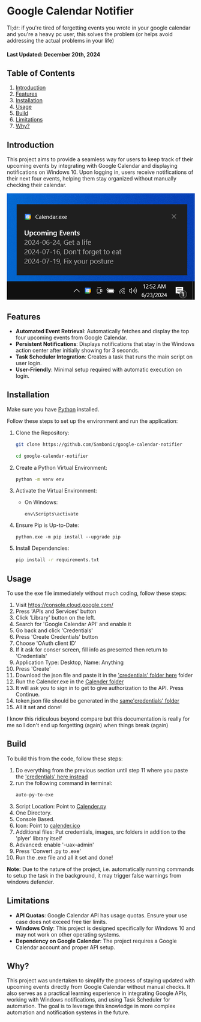 # Google Calendar Notifier

Tl;dr: if you're tired of forgetting events you wrote in your google calendar and you're a heavy pc user, this solves the problem (or helps avoid addressing the actual problems in your life)

#### Last Updated: December 20th, 2024

## Table of Contents

1. [Introduction](#introduction)
2. [Features](#features)
3. [Installation](#installation)
4. [Usage](#usage)
5. [Build](#build)
6. [Limitations](#limitations)
7. [Why?](#why)

<a name="introduction"></a>
## Introduction

This project aims to provide a seamless way for users to keep track of their upcoming events by integrating with Google Calendar and displaying notifications on Windows 10. Upon logging in, users receive notifications of their next four events, helping them stay organized without manually checking their calendar.

![Screenshot one](images/s1.png)

<a name="features"></a>
## Features

- **Automated Event Retrieval**: Automatically fetches and display the top four upcoming events from Google Calendar.
- **Persistent Notifications**: Displays notifications that stay in the Windows action center after initially showing for 3 seconds.
- **Task Scheduler Integration**: Creates a task that runs the main script on user login.
- **User-Friendly**: Minimal setup required with automatic execution on login.

<a name="installation"></a>
## Installation

Make sure you have [Python](https://www.python.org/downloads/) installed.

Follow these steps to set up the environment and run the application:


1. Clone the Repository:
   ```bash
   git clone https://github.com/Sambonic/google-calendar-notifier
   ```
   ```bash
   cd google-calendar-notifier
   ```

2. Create a Python Virtual Environment:
   ```bash
   python -m venv env
   ```

3. Activate the Virtual Environment:
   - On Windows:
     ```
     env\Scripts\activate
     ```
4. Ensure Pip is Up-to-Date:
   ```
   python.exe -m pip install --upgrade pip
   ```
5. Install Dependencies:

   ```bash
   pip install -r requirements.txt
   ```

<a name="usage"></a>
## Usage

To use the exe file immediately without much coding, follow these steps:

1. Visit https://console.cloud.google.com/
2. Press 'APIs and Services' button
3. Click 'Library' button on the left.
4. Search for 'Google Calendar API' and enable it
5. Go back and click 'Credentials'
6. Press 'Create Credentials' button
7. Choose 'OAuth client ID'
8. If it ask for conser screen, fill info as presented then return to 'Credentials'
9. Application Type: Desktop, Name: Anything
10. Press 'Create'
11. Download the json file and paste it in the ['credentials' folder here](https://github.com/Sambonic/google-calendar-notifier/tree/main/output/Calendar/_internal/credentials) folder
12. Run the Calender.exe in the [Calender folder](https://github.com/Sambonic/google-calendar-notifier/tree/main/output/Calendar)
13. It will ask you to sign in to get to give authorization to the API. Press Continue.
14. token.json file should be generated in the [same'credentials' folder](https://github.com/Sambonic/google-calendar-notifier/tree/main/output/Calendar/_internal/credentials)
15. All it set and done!

I know this ridiculous beyond compare but this documentation is really for me so I don't end up forgetting (again) when things break (again)
 
<a name="build"></a>
## Build

To build this from the code, follow these steps:
1. Do everything from the previous section until step 11 where you paste the
['credentials' here instead](https://github.com/Sambonic/google-calendar-notifier/tree/main/credentials)
2. run the following command in terminal:
   ```bash
   auto-py-to-exe
   ```
3. Script Location: Point to [Calender.py](https://github.com/Sambonic/google-calendar-notifier/blob/main/Calendar.py)
4. One Directory.
5. Console Based. 
6. Icon: Point to [calender.ico](https://github.com/Sambonic/google-calendar-notifier/blob/main/images/calendar.ico)
7. Additional files: Put credentials, images, src folders in addition to the 'plyer' library itself
8. Advanced: enable '-uax-admin'
9. Press 'Convert .py to .exe'
10. Run the .exe file and all it set and done!

**Note:** Due to the nature of the project, i.e. automatically running commands to setup the task in the background, it may trigger false warnings from windows defender.

<a name="limitations"></a>
## Limitations

- **API Quotas**: Google Calendar API has usage quotas. Ensure your use case does not exceed free tier limits.
- **Windows Only**: This project is designed specifically for Windows 10 and may not work on other operating systems.
- **Dependency on Google Calendar**: The project requires a Google Calendar account and proper API setup.

<a name="why"></a>
## Why?

This project was undertaken to simplify the process of staying updated with upcoming events directly from Google Calendar without manual checks. It also serves as a practical learning experience in integrating Google APIs, working with Windows notifications, and using Task Scheduler for automation. The goal is to leverage this knowledge in more complex automation and notification systems in the future.
